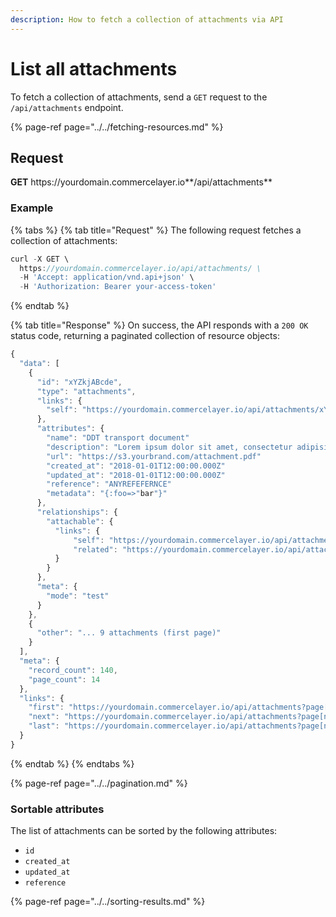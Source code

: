 ```yaml
---
description: How to fetch a collection of attachments via API
---
```


# List all attachments

To fetch a collection of attachments, send a `GET` request to the `/api/attachments` endpoint.

{% page-ref page="../../fetching-resources.md" %}

## Request

**GET** https://<i></i>yourdomain.commercelayer.io**/api/attachments**

### **Example**

{% tabs %}
{% tab title="Request" %}
The following request fetches a collection of attachments:

```javascript
curl -X GET \
  https://yourdomain.commercelayer.io/api/attachments/ \
  -H 'Accept: application/vnd.api+json' \
  -H 'Authorization: Bearer your-access-token'
```
{% endtab %}

{% tab title="Response" %}
On success, the API responds with a `200 OK` status code, returning a paginated collection of resource objects:

```javascript
{
  "data": [
    {
      "id": "xYZkjABcde",
      "type": "attachments",
      "links": {
        "self": "https://yourdomain.commercelayer.io/api/attachments/xYZkjABcde"
      },
      "attributes": {
        "name": "DDT transport document"
        "description": "Lorem ipsum dolor sit amet, consectetur adipisicing elit, sed do eiusmod tempor incididunt ut labore et dolore magna aliqua."
        "url": "https://s3.yourbrand.com/attachment.pdf"
        "created_at": "2018-01-01T12:00:00.000Z"
        "updated_at": "2018-01-01T12:00:00.000Z"
        "reference": "ANYREFEFERNCE"
        "metadata": "{:foo=>"bar"}"
      },
      "relationships": {
        "attachable": {
          "links": {
              "self": "https://yourdomain.commercelayer.io/api/attachments/xYZkjABcde/relationships/attachable",
              "related": "https://yourdomain.commercelayer.io/api/attachments/xYZkjABcde/attachable"
          }
        }
      },
      "meta": {
        "mode": "test"
      }
    },
    {
      "other": "... 9 attachments (first page)"
    }
  ],
  "meta": {
    "record_count": 140,
    "page_count": 14
  },
  "links": {
    "first": "https://yourdomain.commercelayer.io/api/attachments?page[number]=1&page[size]=10",
    "next": "https://yourdomain.commercelayer.io/api/attachments?page[number]=2&page[size]=10",
    "last": "https://yourdomain.commercelayer.io/api/attachments?page[number]=14&page[size]=10"
  }
}
```
{% endtab %}
{% endtabs %}

{% page-ref page="../../pagination.md" %}

### Sortable attributes

The list of attachments can be sorted by the following attributes:

* `id`
* `created_at`
* `updated_at`
* `reference`

{% page-ref page="../../sorting-results.md" %}
